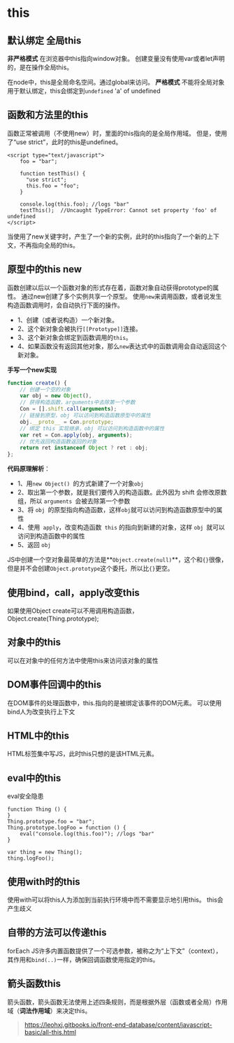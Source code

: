 # this
## 默认绑定 全局this
**非严格模式**
在浏览器中this指向window对象。
创建变量没有使用var或者let声明的，是在操作全局this。

在node中，this是全局命名空间。通过global来访问。
**严格模式**
 不能将全局对象用于默认绑定，this会绑定到`undefined`
 'a' of undefined
## 函数和方法里的this
函数正常被调用（不使用new）时，里面的this指向的是全局作用域。
但是，使用了“use strict”，此时的this是undefined。

```
<script type="text/javascript">
    foo = "bar";

    function testThis() {
      "use strict";
      this.foo = "foo";
    }

    console.log(this.foo); //logs "bar"
    testThis();  //Uncaught TypeError: Cannot set property 'foo' of undefined 
</script>
```
当使用了new关键字时，产生了一个新的实例，此时的this指向了一个新的上下文，不再指向全局的this。

## 原型中的this new
函数创建以后以一个函数对象的形式存在着，函数对象自动获得prototype的属性。
通过new创建了多个实例共享一个原型。
使用`new`来调用函数，或者说发生构造函数调用时，会自动执行下面的操作。

* 1、创建（或者说构造）一个新对象。
* 2、这个新对象会被执行`[[Prototype]]`连接。
* 3、这个新对象会绑定到函数调用的`this`。
* 4、如果函数没有返回其他对象，那么`new`表达式中的函数调用会自动返回这个新对象。

**手写一个new实现**

```js
function create() {
	// 创建一个空的对象
    var obj = new Object(),
	// 获得构造函数，arguments中去除第一个参数
    Con = [].shift.call(arguments);
	// 链接到原型，obj 可以访问到构造函数原型中的属性
    obj.__proto__ = Con.prototype;
	// 绑定 this 实现继承，obj 可以访问到构造函数中的属性
    var ret = Con.apply(obj, arguments);
	// 优先返回构造函数返回的对象
	return ret instanceof Object ? ret : obj;
};
```
**代码原理解析**：

* 1、用`new Object() `的方式新建了一个对象`obj`
* 2、取出第一个参数，就是我们要传入的构造函数。此外因为 shift 会修改原数组，所以 `arguments `会被去除第一个参数
* 3、将 `obj `的原型指向构造函数，这样`obj`就可以访问到构造函数原型中的属性
* 4、使用` apply`，改变构造函数` this` 的指向到新建的对象，这样 `obj `就可以访问到构造函数中的属性
* 5、返回 `obj`

JS中创建一个空对象最简单的方法是**`Object.create(null)`**，这个和`{}`很像，但是并不会创建`Object.prototype`这个委托，所以比`{}`更空。


## 使用bind，call，apply改变this

如果使用Object create可以不用调用构造函数，
Object.create(Thing.prototype);

## 对象中的this
 可以在对象中的任何方法中使用this来访问该对象的属性

## DOM事件回调中的this
在DOM事件的处理函数中，this.指向的是被绑定该事件的DOM元素。
可以使用bind人为改变执行上下文
## HTML中的this
HTML标签集中写JS，此时this只想的是该HTML元素。

## eval中的this
eval安全隐患
```
function Thing () {
}
Thing.prototype.foo = "bar";
Thing.prototype.logFoo = function () {
    eval("console.log(this.foo)"); //logs "bar"
}

var thing = new Thing();
thing.logFoo();
```
## 使用with时的this
使用with可以将this人为添加到当前执行环境中而不需要显示地引用this。
this会产生歧义
## 自带的方法可以传递this
forEach
JS许多内置函数提供了一个可选参数，被称之为“上下文”（context），其作用和`bind(..)`一样，确保回调函数使用指定的this。
## 箭头函数this
箭头函数，箭头函数无法使用上述四条规则，而是根据外层（函数或者全局）作用域（**词法作用域**）来决定this。



> https://leohxj.gitbooks.io/front-end-database/content/javascript-basic/all-this.html

